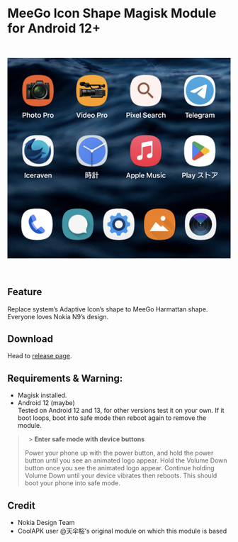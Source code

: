 &nbsp;

# MeeGo Icon Shape Magisk Module for Android 12+

&nbsp;

![Screenshot after installed this module.](screenshot_1.png)

&nbsp;

## Feature

Replace system’s Adaptive Icon’s shape to MeeGo Harmattan shape. Everyone loves Nokia N9’s design.

## Download

Head to [release page](https://github.com/yeyebbc/MeeGo-Adaptive-Icon-Shape-Magisk-Module/releases).

## Requirements & Warning:

- Magisk installed.
- Android 12 (maybe)  
  Tested on Android 12 and 13, for other versions test it on your own. If it boot loops, boot into safe mode then reboot again to remove the module.

> &nbsp; > **Enter safe mode with device buttons**
>
> Power your phone up with the power button, and hold the power button until you see an animated logo appear.
> Hold the Volume Down button once you see the animated logo appear.
> Continue holding Volume Down until your device vibrates then reboots.
> This should boot your phone into safe mode.
> &nbsp;

## Credit

- Nokia Design Team
- CoolAPK user @天伞桜’s original module on which this module is based
